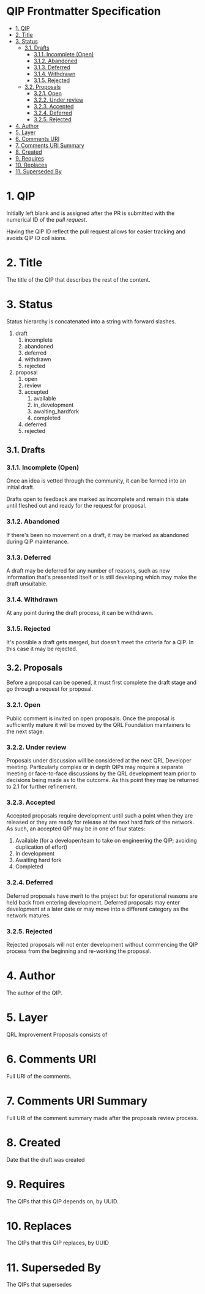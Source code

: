 # QIP Frontmatter Specification <!-- omit in toc -->

- [1. QIP](#1-qip)
- [2. Title](#2-title)
- [3. Status](#3-status)
  - [3.1. Drafts](#31-drafts)
    - [3.1.1. Incomplete (Open)](#311-incomplete-open)
    - [3.1.2. Abandoned](#312-abandoned)
    - [3.1.3. Deferred](#313-deferred)
    - [3.1.4. Withdrawn](#314-withdrawn)
    - [3.1.5. Rejected](#315-rejected)
  - [3.2. Proposals](#32-proposals)
    - [3.2.1. Open](#321-open)
    - [3.2.2. Under review](#322-under-review)
    - [3.2.3. Accepted](#323-accepted)
    - [3.2.4. Deferred](#324-deferred)
    - [3.2.5. Rejected](#325-rejected)
- [4. Author](#4-author)
- [5. Layer](#5-layer)
- [6. Comments URI](#6-comments-uri)
- [7. Comments URI Summary](#7-comments-uri-summary)
- [8. Created](#8-created)
- [9. Requires](#9-requires)
- [10. Replaces](#10-replaces)
- [11. Superseded By](#11-superseded-by)

# 1. QIP

Initially left blank and is assigned after the PR is submitted with the numerical ID of the *pull request*. 

Having the QIP ID reflect the pull request allows for easier tracking and avoids QIP ID collisions.

# 2. Title

The title of the QIP that describes the rest of the content. 

# 3. Status

Status hierarchy is concatenated into a string with forward slashes.

1. draft
   1. incomplete
   2. abandoned
   3. deferred
   4. withdrawn
   5. rejected
2. proposal
   1. open
   2. review
   3. accepted
      1. available
      2. in_development
      3. awaiting_hardfork
      4. completed
   4. deferred
   5. rejected

## 3.1. Drafts

### 3.1.1. Incomplete (Open)

Once an idea is vetted through the community, it can be formed into an initial draft.

Drafts open to feedback are marked as incomplete and remain this state until fleshed out and ready for the request for proposal.

### 3.1.2. Abandoned

If there's been no movement on a draft, it may be marked as abandoned during QIP maintenance. 

### 3.1.3. Deferred

A draft may be deferred for any number of reasons, such as new information that's presented itself or is still developing which may make the draft unsuitable.

### 3.1.4. Withdrawn

At any point during the draft process, it can be withdrawn.

### 3.1.5. Rejected

It's possible a draft gets merged, but doesn't meet the criteria for a QIP. In this case it may be rejected.

## 3.2. Proposals

Before a proposal can be opened, it must first complete the draft stage and go through a request for proposal.

### 3.2.1. Open

Public comment is invited on open proposals. Once the proposal is sufficiently mature it will be moved by the QRL Foundation maintainers to the next stage.

### 3.2.2. Under review

Proposals under discussion will be considered at the next QRL Developer meeting. Particularly complex or in depth QIPs may require a separate meeting or face-to-face discussions by the QRL development team prior to decisions being made as to the outcome.  As this point they may be returned to 2.1 for further refinement.

### 3.2.3. Accepted

Accepted proposals require development until such a point when they are released
or they are ready for release at the next hard fork of the network.  As such, an
accepted QIP may be in one of four states:

1. Available (for a developer/team to take on engineering the QIP; avoiding
duplication of effort)
2. In development
3. Awaiting hard fork
4. Completed

### 3.2.4. Deferred

Deferred proposals have merit to the project but for operational reasons are held
back from entering development.  Deferred proposals may enter development at a
later date or may move into a different category as the network matures.

### 3.2.5. Rejected

Rejected proposals will not enter development without commencing the QIP process from the beginning and re-working the proposal.

# 4. Author

The author of the QIP.

# 5. Layer

QRL Improvement Proposals consists of 

# 6. Comments URI

Full URI of the comments.

# 7. Comments URI Summary

Full URI of the comment summary made after the proposals review process.

# 8. Created

Date that the draft was created

# 9. Requires

The QIPs that this QIP depends on, by UUID.

# 10. Replaces

The QIPs that this QIP replaces, by UUID

# 11. Superseded By

The QIPs that supersedes 